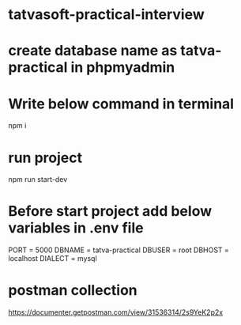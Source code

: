 # tatvasoft-practical-interview

# create database name as tatva-practical in phpmyadmin

# Write below command in terminal
npm i

# run project
npm run start-dev

# Before start project add below variables in .env file
PORT = 5000
DBNAME = tatva-practical
DBUSER = root
DBHOST = localhost
DIALECT = mysql

# postman collection
https://documenter.getpostman.com/view/31536314/2s9YeK2p2x
